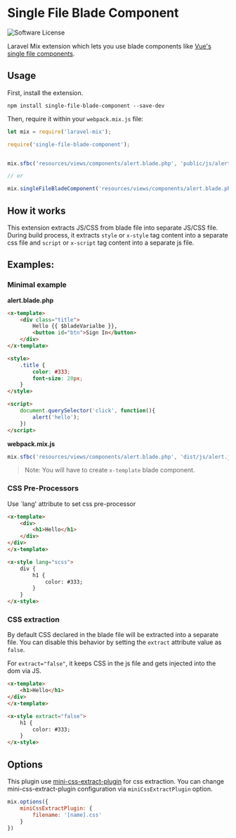 # Single File Blade Component

![Software License](https://img.shields.io/badge/license-MIT-brightgreen.svg?style=flat-square)

Laravel Mix extension which lets you use blade components like [Vue's single file components](https://vuejs.org/v2/guide/single-file-components.html).

## Usage
First, install the extension.

```
npm install single-file-blade-component --save-dev
```

Then, require it within your `webpack.mix.js` file:

```js
let mix = require('laravel-mix');

require('single-file-blade-component');


mix.sfbc('resources/views/components/alert.blade.php', 'public/js/alert.js');

// or

mix.singleFileBladeComponent('resources/views/components/alert.blade.php', 'public/js/alert.js');
```

## How it works
This extension extracts JS/CSS from blade file into separate JS/CSS file. During build process, it extracts `style` or `x-style` tag content into a separate css file and `script` or `x-script` tag content into a separate js file.    

## Examples:

### Minimal example

**alert.blade.php**
```html
<x-template>
    <div class="title">
        Hello {{ $bladeVarialbe }},
        <button id="btn">Sign In</button>
    </div>
</x-template>

<style>
    .title {
        color: #333;
        font-size: 20px;
    }
</style>

<script>
    document.querySelector('click', function(){
        alert('hello');
    })
</script>
```

**webpack.mix.js**
```js
mix.sfbc('resources/views/components/alert.blade.php', 'dist/js/alert.js');
```

> Note: You will have to create `x-template` blade component.

### CSS Pre-Processors
Use `lang' attribute to set css pre-processor

```html
<x-template>
    <div>
        <h1>Hello</h1>
    </div>
</div>
</x-template>

<x-style lang="scss">
    div {
        h1 {
            color: #333;
        }
    }
</x-style>
```

### CSS extraction
By default CSS declared in the blade file will be extracted into a separate file. You can disable this behavior by setting the `extract` attribute value as `false`.

For `extract="false"`, it keeps CSS in the js file and gets injected into the dom via JS.

```html
<x-template>
    <h1>Hello</h1>
</div>
</x-template>

<x-style extract="false">
    h1 {
        color: #333;
    }
</x-style>
```  

## Options
This plugin use [mini-css-extract-plugin](https://github.com/webpack-contrib/mini-css-extract-plugin) for css extraction. You can change mini-css-extract-plugin configuration via `miniCssExtractPlugin` option.

```js
mix.options({
    miniCssExtractPlugin: {
        filename: '[name].css'
    }
})
``` 
